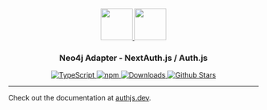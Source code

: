 <p align="center">
  <br/>
  <a href="https://authjs.dev" target="_blank">
    <img height="64px" src="https://authjs.dev/img/logo/logo-sm.png" />
  </a>
  <a href="https://neo4j.com" target="_blank">
    <img height="64px" src="https://authjs.dev/img/adapters/neo4j.svg"/>
  </a>
  <h3 align="center"><b>Neo4j Adapter</b> - NextAuth.js / Auth.js</a></h3>
  <p align="center" style="align: center;">
    <a href="https://npm.im/@auth/neo4j-adapter">
      <img src="https://img.shields.io/badge/TypeScript-blue?style=flat-square" alt="TypeScript" />
    </a>
    <a href="https://npm.im/@auth/neo4j-adapter">
      <img alt="npm" src="https://img.shields.io/npm/v/@auth/neo4j-adapter?color=green&label=@auth/neo4j-adapter&style=flat-square">
    </a>
    <a href="https://www.npmtrends.com/@auth/neo4j-adapter">
      <img src="https://img.shields.io/npm/dm/@auth/neo4j-adapter?label=%20downloads&style=flat-square" alt="Downloads" />
    </a>
    <a href="https://github.com/nextauthjs/next-auth/stargazers">
      <img src="https://img.shields.io/github/stars/nextauthjs/next-auth?style=flat-square" alt="Github Stars" />
    </a>
  </p>
</p>

---

Check out the documentation at [authjs.dev](https://authjs.dev/reference/adapter/neo4j).